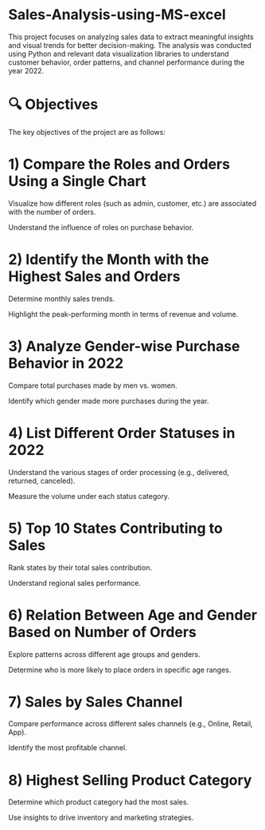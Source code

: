 # Sales-Analysis-using-MS-excel
This project focuses on analyzing sales data to extract meaningful insights and visual trends for better decision-making. The analysis was conducted using Python and relevant data visualization libraries to understand customer behavior, order patterns, and channel performance during the year 2022.

# 🔍 Objectives
The key objectives of the project are as follows:

# 1) Compare the Roles and Orders Using a Single Chart

Visualize how different roles (such as admin, customer, etc.) are associated with the number of orders.

Understand the influence of roles on purchase behavior.

 # 2) Identify the Month with the Highest Sales and Orders

Determine monthly sales trends.

Highlight the peak-performing month in terms of revenue and volume.

# 3) Analyze Gender-wise Purchase Behavior in 2022

Compare total purchases made by men vs. women.

Identify which gender made more purchases during the year.

# 4) List Different Order Statuses in 2022

Understand the various stages of order processing (e.g., delivered, returned, canceled).

Measure the volume under each status category.

# 5) Top 10 States Contributing to Sales

Rank states by their total sales contribution.

Understand regional sales performance.

# 6) Relation Between Age and Gender Based on Number of Orders

Explore patterns across different age groups and genders.

Determine who is more likely to place orders in specific age ranges.

# 7) Sales by Sales Channel

Compare performance across different sales channels (e.g., Online, Retail, App).

Identify the most profitable channel.

# 8) Highest Selling Product Category

Determine which product category had the most sales.

Use insights to drive inventory and marketing strategies.
